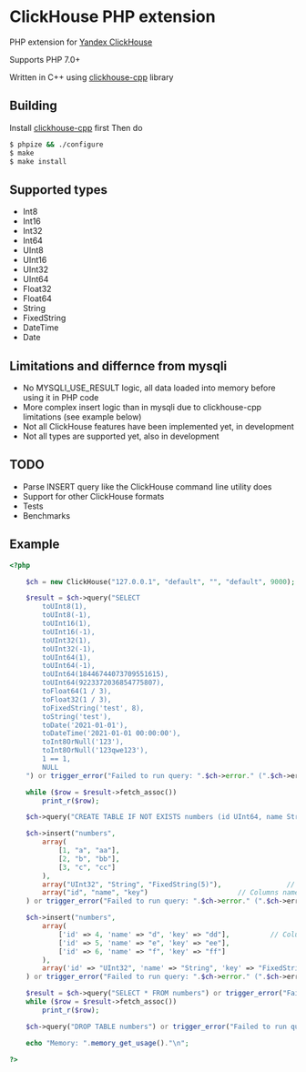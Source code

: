# ClickHouse PHP extension

PHP extension for [Yandex ClickHouse](https://clickhouse.yandex/)

Supports PHP 7.0+

Written in C++ using [clickhouse-cpp](https://github.com/ClickHouse/clickhouse-cpp) library

## Building

Install [clickhouse-cpp](https://github.com/ClickHouse/clickhouse-cpp) first
Then do

```sh
$ phpize && ./configure
$ make
$ make install
```

## Supported types
* Int8
* Int16
* Int32
* Int64
* UInt8
* UInt16
* UInt32
* UInt64
* Float32
* Float64
* String
* FixedString
* DateTime
* Date

## Limitations and differnce from mysqli
* No MYSQLI_USE_RESULT logic, all data loaded into memory before using it in PHP code
* More complex insert logic than in mysqli due to clickhouse-cpp limitations (see example below)
* Not all ClickHouse features have been implemented yet, in development
* Not all types are supported yet, also in development

## TODO
* Parse INSERT query like the ClickHouse command line utility does
* Support for other ClickHouse formats
* Tests
* Benchmarks

## Example

```php
<?php

	$ch = new ClickHouse("127.0.0.1", "default", "", "default", 9000);

	$result = $ch->query("SELECT
		toUInt8(1),
		toUInt8(-1),
		toUInt16(1),
		toUInt16(-1),
		toUInt32(1),
		toUInt32(-1),
		toUInt64(1),
		toUInt64(-1),
		toUInt64(18446744073709551615),
		toUInt64(9223372036854775807),
		toFloat64(1 / 3),
		toFloat32(1 / 3),
		toFixedString('test', 8),
		toString('test'),
		toDate('2021-01-01'),
		toDateTime('2021-01-01 00:00:00'),
		toInt8OrNull('123'),
		toInt8OrNull('123qwe123'),
		1 == 1,
		NULL
	") or trigger_error("Failed to run query: ".$ch->error." (".$ch->errno.")", E_USER_ERROR);

	while ($row = $result->fetch_assoc())
		print_r($row);

	$ch->query("CREATE TABLE IF NOT EXISTS numbers (id UInt64, name String, value FixedString(5)) ENGINE = Memory") or trigger_error("Failed to run query: ".$ch->error." (".$ch->errno.")", E_USER_WARNING);

	$ch->insert("numbers",
		array(
			[1, "a", "aa"],
			[2, "b", "bb"],
			[3, "c", "cc"]
		),
		array("UInt32", "String", "FixedString(5)"),				// Types information needed by ClicKHouse API
		array("id", "name", "key")						// Columns names in separated array
	) or trigger_error("Failed to run query: ".$ch->error." (".$ch->errno.")", E_USER_WARNING);

	$ch->insert("numbers",
		array(
			['id' => 4, 'name' => "d", 'key' => "dd"],			// Columns names inside data array
			['id' => 5, 'name' => "e", 'key' => "ee"],
			['id' => 6, 'name' => "f", 'key' => "ff"]
		),
		array('id' => "UInt32", 'name' => "String", 'key' => "FixedString(5)")	// Types information needed by ClicKHouse API
	) or trigger_error("Failed to run query: ".$ch->error." (".$ch->errno.")", E_USER_WARNING);

	$result = $ch->query("SELECT * FROM numbers") or trigger_error("Failed to run query: ".$ch->error." (".$ch->errno.")", E_USER_WARNING);
	while ($row = $result->fetch_assoc())
		print_r($row);

	$ch->query("DROP TABLE numbers") or trigger_error("Failed to run query: ".$ch->error." (".$ch->errno.")", E_USER_WARNING);

	echo "Memory: ".memory_get_usage()."\n";

?>
```